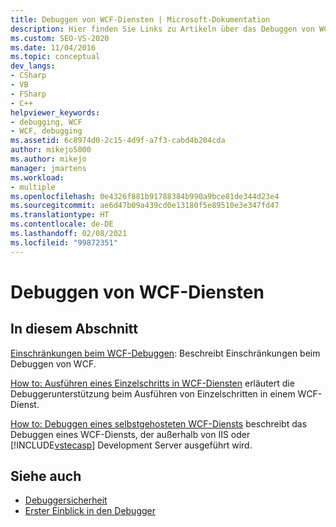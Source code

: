 ```yaml
---
title: Debuggen von WCF-Diensten | Microsoft-Dokumentation
description: Hier finden Sie Links zu Artikeln über das Debuggen von WCF-Diensten (Windows Communication Foundation) in Visual Studio.
ms.custom: SEO-VS-2020
ms.date: 11/04/2016
ms.topic: conceptual
dev_langs:
- CSharp
- VB
- FSharp
- C++
helpviewer_keywords:
- debugging, WCF
- WCF, debugging
ms.assetid: 6c8974d0-2c15-4d9f-a7f3-cabd4b204cda
author: mikejo5000
ms.author: mikejo
manager: jmartens
ms.workload:
- multiple
ms.openlocfilehash: 0e4326f881b91788384b990a9bce81de344d23e4
ms.sourcegitcommit: ae6d47b09a439cd0e13180f5e89510e3e347fd47
ms.translationtype: HT
ms.contentlocale: de-DE
ms.lasthandoff: 02/08/2021
ms.locfileid: "99872351"
---
```

# <a name="debugging-wcf-services"></a>Debuggen von WCF-Diensten
## <a name="in-this-section"></a>In diesem Abschnitt
 [Einschränkungen beim WCF-Debuggen](../debugger/limitations-on-wcf-debugging.md): Beschreibt Einschränkungen beim Debuggen von WCF.

 [How to: Ausführen eines Einzelschritts in WCF-Diensten](../debugger/how-to-step-into-wcf-services.md) erläutert die Debuggerunterstützung beim Ausführen von Einzelschritten in einem WCF-Dienst.

 [How to: Debuggen eines selbstgehosteten WCF-Diensts](../debugger/how-to-debug-a-self-hosted-wcf-service.md) beschreibt das Debuggen eines WCF-Diensts, der außerhalb von IIS oder [!INCLUDE[vstecasp](../code-quality/includes/vstecasp_md.md)] Development Server ausgeführt wird.

## <a name="see-also"></a>Siehe auch
- [Debuggersicherheit](../debugger/debugger-security.md)
- [Erster Einblick in den Debugger](../debugger/debugger-feature-tour.md)